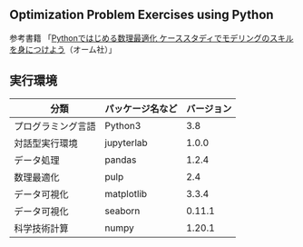 ## Optimization Problem Exercises using Python

参考書籍
「[Pythonではじめる数理最適化 ケーススタディでモデリングのスキルを身につけよう](https://www.ohmsha.co.jp/book/9784274227356/)（オーム社）」



## 実行環境

|　分類 | パッケージ名など | バージョン |
| ---- | ---- | ---- |
| プログラミング言語 | Python3 | 3.8 |
| 対話型実行環境 | jupyterlab | 1.0.0 |
| データ処理 | pandas | 1.2.4 |
| 数理最適化 | pulp | 2.4 |
| データ可視化 | matplotlib | 3.3.4 |
| データ可視化 | seaborn | 0.11.1 |
| 科学技術計算 | numpy | 1.20.1 |


